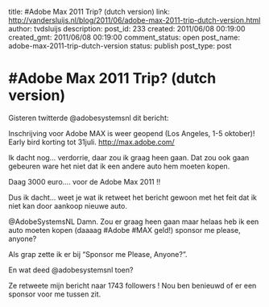 title: #Adobe Max 2011 Trip? (dutch version)
link: http://vandersluijs.nl/blog/2011/06/adobe-max-2011-trip-dutch-version.html
author: tvdsluijs
description: 
post_id: 233
created: 2011/06/08 00:19:00
created_gmt: 2011/06/08 00:19:00
comment_status: open
post_name: adobe-max-2011-trip-dutch-version
status: publish
post_type: post

# #Adobe Max 2011 Trip? (dutch version)

Gisteren twitterde @adobesystemsnl dit bericht:  
  
Inschrijving voor Adobe MAX is weer geopend (Los Angeles, 1-5 oktober)! Early bird korting tot 31juli. <http://max.adobe.com/>  
  
Ik dacht nog… verdorrie, daar zou ik graag heen gaan. Dat zou ook gaan gebeuren ware het niet dat ik een andere auto hem moeten kopen.  
  
Daag 3000 euro…. voor de Adobe Max 2011 !!  
  
Dus ik dacht… weet je wat ik retweet het bericht gewoon met het feit dat ik niet kan door aankoop nieuwe auto.  
  
@AdobeSystemsNL Damn. Zou er graag heen gaan maar helaas heb ik een auto moeten kopen (daaaag #Adobe #MAX geld!) sponsor me please, anyone?  
  
Als grap zette ik er bij “Sponsor me Please, Anyone?”.  
  
En wat deed @adobesystemsnl toen?  
  
Ze retweete mijn bericht naar 1743 followers ! Nou ben benieuwd of er een sponsor voor me tussen zit.